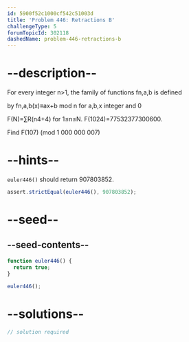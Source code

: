```yaml
---
id: 5900f52c1000cf542c51003d
title: 'Problem 446: Retractions B'
challengeType: 5
forumTopicId: 302118
dashedName: problem-446-retractions-b
---
```


# --description--

For every integer n>1, the family of functions fn,a,b is defined

by fn,a,b(x)≡ax+b mod n for a,b,x integer and 0

F(N)=∑R(n4+4) for 1≤n≤N. F(1024)=77532377300600.

Find F(107) (mod 1 000 000 007)

# --hints--

`euler446()` should return 907803852.

```js
assert.strictEqual(euler446(), 907803852);
```

# --seed--

## --seed-contents--

```js
function euler446() {
  return true;
}

euler446();
```

# --solutions--

```js
// solution required
```
